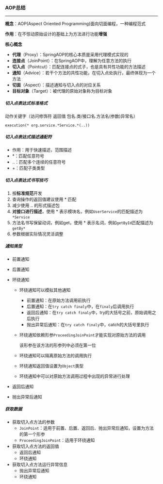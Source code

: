 ### AOP总结

---------

**概念**：AOP(Aspect Oriented Programming)面向切面编程，一种编程范式

**作用**：在不惊动原始设计的基础上为方法进行功能**增强**

**核心概念**

- **代理**（Proxy）：SpringAOP的核心本质是采用代理模式实现的
- **连接点**（JoinPoint）：在SpringAOP中，理解为任意方法的执行
- **切入点**（Pointcut）：匹配连接点的式子，也是具有共性功能的方法描述
- **通知**（Advice）：若干个方法的共性功能，在切入点处执行，最终体现为一个方法
- **切面**（Aspect）：描述通知与切入点的对应关系
- **目标对象**（Target）：被代理的原始对象称为目标对象

##### 切入点表达式标准格式

动作关键字（访问修饰符	返回值	包名.类/接口名.方法名(参数)异常名）

`execution(* org.service.*Service.*(..))`

##### 切入点表达式描述通配符

- 作用：用于快速描述，范围描述
- *：匹配任意符号
- ..：匹配多个连续的任意符号
- +：匹配子类类型

##### 切入点表达式书写技巧

1. 按**标准规范**开发
2. 查询操作的返回值建议使用 * 匹配
3. 减少使用 .. 的形式描述包
4. **对接口进行描述**，使用 * 表示模块名，例如`UserService`的匹配描述为`*Service`
5. 方法名书写保留动词，例如get，使用 * 表示名词，例如`getById`匹配描述为`getBy*`
6. 参数根据实际情况灵活调整

##### 通知类型

- 前置通知

- 后置通知

- 环绕通知

  - 环绕通知可以模拟其他通知
    - 前置通知：在原始方法调用前执行
    - 后置通知：在`try catch finaly`中，在`finaly`后调用执行
    - 返回后通知：在`try catch finaly`中，try的大括号之前，原始调用之后执行
    - 抛出异常后通知：在`try catch finaly`中，catch的大括号里执行

  - 环绕通知依赖形参`ProceedingJoinPoint`才能实现对原始方法的调用

    该形参在该方法的形参列中必须在第一位

  - 环绕通知可以隔离原始方法的调用执行

  - 环绕通知返回值设置为`Object`类型

  - 环绕通知中可以对原始方法调用过程中出现的异常进行处理

- 返回后通知

- 抛出异常后通知

##### 获取数据

- 获取切入点方法的参数
  - `JoinPoint`：适用于前置、后置、返回后、抛出异常后通知，设置为方法的第一个形参
  - `ProceedingJoinPoint`：适用于环绕通知
- 获取切入点方法的返回值
  - 返回后通知
  - 环绕通知
- 获取切入点方法运行异常信息
  - 抛出异常后通知
  - 环绕通知